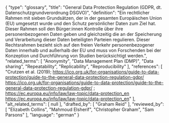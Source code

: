 {
    "type": "glossary",
    "title": "General Data Protection Regulation (GDPR, dt. Datenschutzgrundverordnung DSGVO)",
    "definition": "Ein rechtlicher Rahmen mit sieben Grundsätzen, der in der gesamten Europäischen Union (EU) umgesetzt wurde und den Schutz persönlicher Daten zum Ziel hat. Dieser Rahmen soll den Bürger:innen Kontrolle über ihre personenbezogenen Daten geben und gleichzeitig die an der Speicherung und Verarbeitung dieser Daten beteiligten Parteien regulieren. Dieser Rechtsrahmen bezieht sich auf den freien Verkehr personenbezogener Daten innerhalb und außerhalb der EU und muss von Forschenden bei der Konzeption und Durchführung von Studien berücksichtigt werden.",
    "related_terms": [
        "Anonymity",
        "Data Management Plan (DMP)",
        "Data sharing",
        "Repeatability",
        "Replicability",
        "Reproducibility"
    ],
    "references": [
        "Crutzen et al. (2019); https://ico.org.uk/for-organisations/guide-to-data-protection/guide-to-the-general-data-protection-regulation-gdpr/ https://ico.org.uk/for-organisations/guide-to-data-protection/guide-to-the-general-data-protection-regulation-gdpr/ ; https://ec.europa.eu/info/law/law-topic/data-protection_en https://ec.europa.eu/info/law/law-topic/data-protection_en"
    ],
    "alt_related_terms": [
        null
    ],
    "drafted_by": [
        "Graham Reid"
    ],
    "reviewed_by": [
        "Elizabeth Collins",
        "Mahmoud Elsherif",
        "Christopher Graham",
        "Sam Parsons"
    ],
    "language": "german"
}
